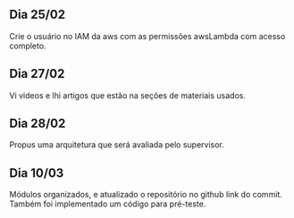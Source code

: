 ## Dia 25/02

Crie o usuário no IAM da aws com as permissões awsLambda com acesso completo.

## Dia 27/02

Vi videos e lhi artigos que estão na seções de materiais usados.

## Dia 28/02

Propus uma arquitetura que será avaliada pelo supervisor.

## Dia 10/03

Módulos organizados, e atualizado o repositório no github link do commit. Também foi implementado um código para pré-teste.

